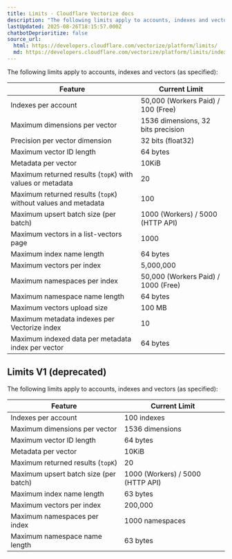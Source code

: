 ```yaml
---
title: Limits · Cloudflare Vectorize docs
description: "The following limits apply to accounts, indexes and vectors (as specified):"
lastUpdated: 2025-08-26T18:15:57.000Z
chatbotDeprioritize: false
source_url:
  html: https://developers.cloudflare.com/vectorize/platform/limits/
  md: https://developers.cloudflare.com/vectorize/platform/limits/index.md
---
```


The following limits apply to accounts, indexes and vectors (as specified):

| Feature | Current Limit |
| - | - |
| Indexes per account | 50,000 (Workers Paid) / 100 (Free) |
| Maximum dimensions per vector | 1536 dimensions, 32 bits precision |
| Precision per vector dimension | 32 bits (float32) |
| Maximum vector ID length | 64 bytes |
| Metadata per vector | 10KiB |
| Maximum returned results (`topK`) with values or metadata | 20 |
| Maximum returned results (`topK`) without values and metadata | 100 |
| Maximum upsert batch size (per batch) | 1000 (Workers) / 5000 (HTTP API) |
| Maximum vectors in a list-vectors page | 1000 |
| Maximum index name length | 64 bytes |
| Maximum vectors per index | 5,000,000 |
| Maximum namespaces per index | 50,000 (Workers Paid) / 1000 (Free) |
| Maximum namespace name length | 64 bytes |
| Maximum vectors upload size | 100 MB |
| Maximum metadata indexes per Vectorize index | 10 |
| Maximum indexed data per metadata index per vector | 64 bytes |

## Limits V1 (deprecated)

The following limits apply to accounts, indexes and vectors (as specified):

| Feature | Current Limit |
| - | - |
| Indexes per account | 100 indexes |
| Maximum dimensions per vector | 1536 dimensions |
| Maximum vector ID length | 64 bytes |
| Metadata per vector | 10KiB |
| Maximum returned results (`topK`) | 20 |
| Maximum upsert batch size (per batch) | 1000 (Workers) / 5000 (HTTP API) |
| Maximum index name length | 63 bytes |
| Maximum vectors per index | 200,000 |
| Maximum namespaces per index | 1000 namespaces |
| Maximum namespace name length | 63 bytes |
